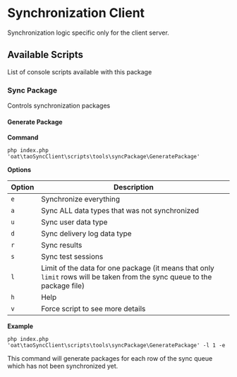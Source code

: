 # Synchronization Client

Synchronization logic specific only for the client server. 

## Available Scripts

List of console scripts available with this package

### Sync Package

Controls synchronization packages

#### Generate Package

**Command**

```php index.php 'oat\taoSyncClient\scripts\tools\syncPackage\GeneratePackage'```

**Options**

| Option | Description |
| --- | --- |
| `e` | Synchronize everything |
| `a` | Sync ALL data types that was not synchronized |
| `u` | Sync user data type |
| `d` | Sync delivery log data type |
| `r` | Sync results |
| `s` | Sync test sessions |
| `l` | Limit of the data for one package (it means that only `limit` rows will be taken from the sync queue to the package file) |
| `h` | Help |
| `v` | Force script to see more details |

**Example**

`php index.php 'oat\taoSyncClient\scripts\tools\syncPackage\GeneratePackage' -l 1 -e`

This command will generate packages for each row of the sync queue which has not been synchronized yet.